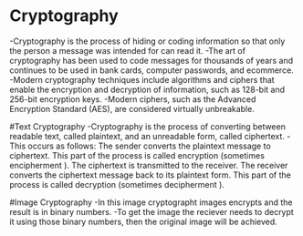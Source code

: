# Cryptography
-Cryptography is the process of hiding or coding information so that only the person a message was intended for can read it.
-The art of cryptography has been used to code messages for thousands of years and continues to be used in bank cards, computer passwords, and ecommerce.
-Modern cryptography techniques include algorithms and ciphers that enable the encryption and decryption of information, such as 128-bit and 256-bit encryption keys.
-Modern ciphers, such as the Advanced Encryption Standard (AES), are considered virtually unbreakable.

#Text Cryptography
-Cryptography is the process of converting between readable text, called plaintext, and an unreadable form, called ciphertext.
-This occurs as follows:
  The sender converts the plaintext message to ciphertext. This part of the process is called encryption (sometimes encipherment ).
  The ciphertext is transmitted to the receiver.
  The receiver converts the ciphertext message back to its plaintext form. This part of the process is called decryption (sometimes decipherment ).

#Image Cryptography
-In this image cryptographt images encrypts and the result is in binary numbers.
-To get the image the reciever needs to decrypt it using those binary numbers, then the original image will be achieved.
